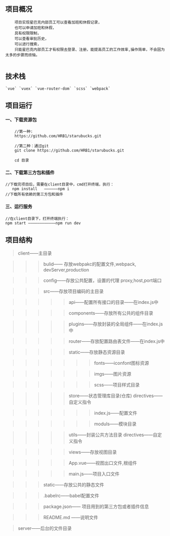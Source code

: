 <h2>项目概况</h2>

````
    项目实现星巴克内部员工可以查看加班和休假记录，
    也可以申请加班和休假，
    具有权限限制，
    可以查看审批历史，
    可以进行搜索，
    只能星巴克内部员工才有权限去登录、注册，能提高员工的工作效率,操作简单，不会因为太多的步骤而烦恼。
 
````


<h2>技术栈</h2>

````
`vue` `vuex` `vue-router-dom` `scss` `webpack` 
````

<h2>项目运行</h2>

<h4>一、下载资源包</h4>

````
    //第一种:
    https://github.com/HRB1/starubucks.git

    //第二种：通过git
    git clone https://github.com/HRB1/starubucks.git

    cd 目录

````

<h4>二、下载第三方包和插件</h4>

  
    //下载完项目后，需要在client目录中，cmd打开终端，执行：
       npm install   ——————npm i
    //下载所有依赖的第三方包和插件
  

<h4>三、运行服务</h4>

````
//在client目录下，打开终端执行：
npm start ————————————npm run dev
````


<h2>项目结构</h2>

>client——主目录

>>>bulid—— 存放webpakc的配置文件,webpack, devServer,production

>>>config——存放公共配置，设置的代理 proxy,host,port端口

>>>src——存放项目编码的主目录

>>>>>api——配置所有接口的目录——在index.js中

>>>>>components——存放所有公共的组件目录

>>>>>plugins——存放封装的全局组件——在index.js中

>>>>>router——存放配置路由表文件——在index.js中

>>>>>static——存放静态资源目录

>>>>>>>fonts——iconfont图标资源

>>>>>>>imgs——图片资源

>>>>>>>scss——项目样式目录

>>>>>store——状态管理库目录(仓库)
>>>>>directives——自定义指令

>>>>>>>index.js——配置文件

>>>>>>>moduls——模块目录

>>>>>utils——封装公共方法目录
>>>>>directives——自定义指令

>>>>>views——存放视图目录

>>>>>App.vue——视图出口文件,根组件

>>>>>main.js——项目入口文件

>>>static——存放公共的静态文件

>>>.babelrc——babel配置文件

>>>package.json—— 项目用到的第三方包或者插件信息

>>>README.md ——说明文件

>server——后台的文件目录






